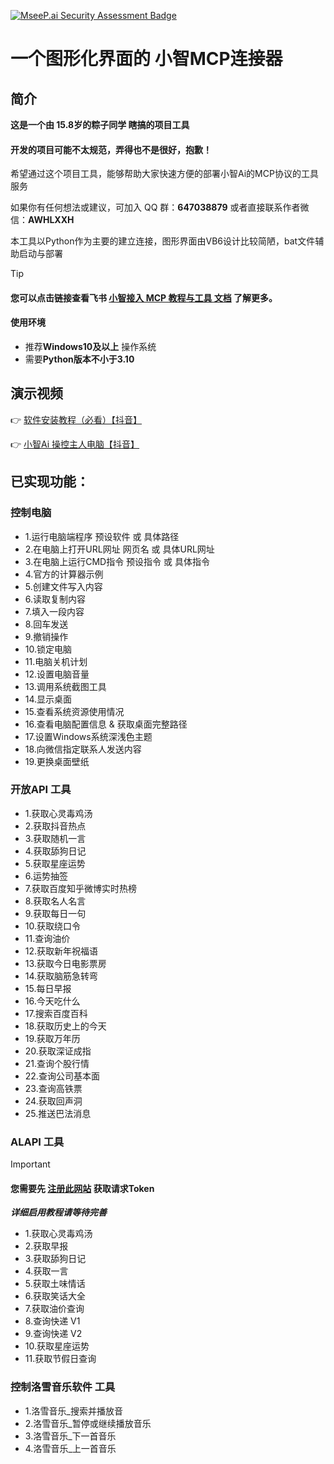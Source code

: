 [![MseeP.ai Security Assessment Badge](https://mseep.net/pr/zhongzitongxue-xiaozhi-mcptools-badge.png)](https://mseep.ai/app/zhongzitongxue-xiaozhi-mcptools)

# 一个图形化界面的 小智MCP连接器 

## 简介

**这是一个由 15.8岁的粽子同学 瞎搞的项目工具**

#### 开发的项目可能不太规范，弄得也不是很好，抱歉！

希望通过这个项目工具，能够帮助大家快速方便的部署小智Ai的MCP协议的工具服务

如果你有任何想法或建议，可加入 QQ 群：**647038879**
或者直接联系作者微信：**AWHLXXH**

本工具以Python作为主要的建立连接，图形界面由VB6设计比较简陋，bat文件辅助启动与部署

> [!TIP]
>
> #### 您可以点击链接查看飞书 [小智接入 MCP 教程与工具 文档](https://kcn80f4hacgs.feishu.cn/wiki/RTaHwEOp8iu6ACkXbrNcJ4GMnVg) 了解更多。


#### 使用环境

- 推荐**Windows10及以上** 操作系统
- 需要**Python版本不小于3.10**


## 演示视频

👉 [软件安装教程（必看）【抖音】](https://v.douyin.com/slJLweHvgs8/)

👉 [小智Ai 操控主人电脑【抖音】](https://v.douyin.com/QJAQ4tRSSt4/)




## 已实现功能：

### 控制电脑

- 1.运行电脑端程序 预设软件 或 具体路径
- 2.在电脑上打开URL网址 网页名 或 具体URL网址
- 3.在电脑上运行CMD指令 预设指令 或 具体指令
- 4.官方的计算器示例
- 5.创建文件写入内容
- 6.读取复制内容
- 7.填入一段内容
- 8.回车发送
- 9.撤销操作
- 10.锁定电脑
- 11.电脑关机计划
- 12.设置电脑音量
- 13.调用系统截图工具
- 14.显示桌面
- 15.查看系统资源使用情况
- 16.查看电脑配置信息 & 获取桌面完整路径
- 17.设置Windows系统深浅色主题
- 18.向微信指定联系人发送内容
- 19.更换桌面壁纸

###  开放API 工具

- 1.获取心灵毒鸡汤
- 2.获取抖音热点
- 3.获取随机一言
- 4.获取舔狗日记
- 5.获取星座运势
- 6.运势抽签
- 7.获取百度知乎微博实时热榜
- 8.获取名人名言
- 9.获取每日一句
- 10.获取绕口令
- 11.查询油价
- 12.获取新年祝福语
- 13.获取今日电影票房
- 14.获取脑筋急转弯
- 15.每日早报
- 16.今天吃什么
- 17.搜索百度百科
- 18.获取历史上的今天
- 19.获取万年历
- 20.获取深证成指
- 21.查询个股行情
- 22.查询公司基本面
- 23.查询高铁票
- 24.获取回声洞
- 25.推送巴法消息

### ALAPI 工具

> [!IMPORTANT]
>#### **您需要先 [注册此网站](https://www.alapi.cn/) 获取请求Token**
> 
> ***详细启用教程请等待完善***

 - 1.获取心灵毒鸡汤
 - 2.获取早报
 - 3.获取舔狗日记
 - 4.获取一言
 - 5.获取土味情话
 - 6.获取笑话大全
 - 7.获取油价查询
 - 8.查询快递 V1
 - 9.查询快递 V2
 - 10.获取星座运势
 - 11.获取节假日查询


### 控制洛雪音乐软件 工具
 - 1.洛雪音乐_搜索并播放音
 - 2.洛雪音乐_暂停或继续播放音乐
 - 3.洛雪音乐_下一首音乐
 - 4.洛雪音乐_上一首音乐
